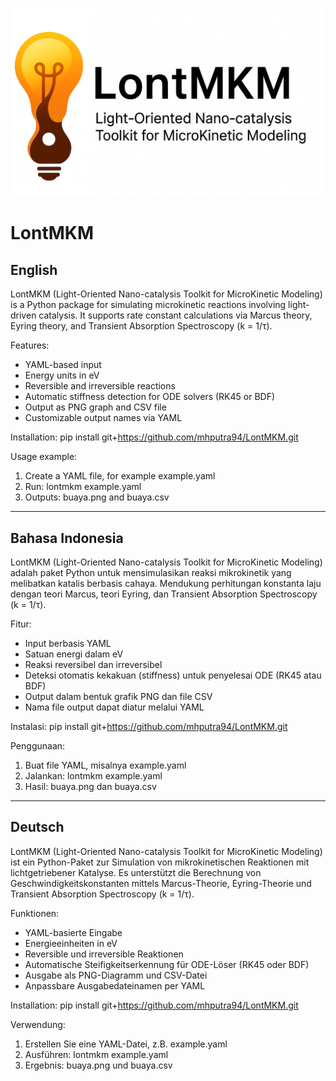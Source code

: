 <p align="center">
  <img src="logo.png" alt="LontMKM Logo" width="500">
</p>

# LontMKM

## English
LontMKM (Light-Oriented Nano-catalysis Toolkit for MicroKinetic Modeling) is a Python package for simulating microkinetic reactions involving light-driven catalysis.
It supports rate constant calculations via Marcus theory, Eyring theory, and Transient Absorption Spectroscopy (k = 1/τ).

Features:
- YAML-based input
- Energy units in eV
- Reversible and irreversible reactions
- Automatic stiffness detection for ODE solvers (RK45 or BDF)
- Output as PNG graph and CSV file
- Customizable output names via YAML

Installation:
pip install git+https://github.com/mhputra94/LontMKM.git

Usage example:
1. Create a YAML file, for example example.yaml
2. Run: lontmkm example.yaml
3. Outputs: buaya.png and buaya.csv

---

## Bahasa Indonesia
LontMKM (Light-Oriented Nano-catalysis Toolkit for MicroKinetic Modeling) adalah paket Python untuk mensimulasikan reaksi mikrokinetik yang melibatkan katalis berbasis cahaya.
Mendukung perhitungan konstanta laju dengan teori Marcus, teori Eyring, dan Transient Absorption Spectroscopy (k = 1/τ).

Fitur:
- Input berbasis YAML
- Satuan energi dalam eV
- Reaksi reversibel dan irreversibel
- Deteksi otomatis kekakuan (stiffness) untuk penyelesai ODE (RK45 atau BDF)
- Output dalam bentuk grafik PNG dan file CSV
- Nama file output dapat diatur melalui YAML

Instalasi:
pip install git+https://github.com/mhputra94/LontMKM.git

Penggunaan:
1. Buat file YAML, misalnya example.yaml
2. Jalankan: lontmkm example.yaml
3. Hasil: buaya.png dan buaya.csv

---

## Deutsch
LontMKM (Light-Oriented Nano-catalysis Toolkit for MicroKinetic Modeling) ist ein Python-Paket zur Simulation von mikrokinetischen Reaktionen mit lichtgetriebener Katalyse.
Es unterstützt die Berechnung von Geschwindigkeitskonstanten mittels Marcus-Theorie, Eyring-Theorie und Transient Absorption Spectroscopy (k = 1/τ).

Funktionen:
- YAML-basierte Eingabe
- Energieeinheiten in eV
- Reversible und irreversible Reaktionen
- Automatische Steifigkeitserkennung für ODE-Löser (RK45 oder BDF)
- Ausgabe als PNG-Diagramm und CSV-Datei
- Anpassbare Ausgabedateinamen per YAML

Installation:
pip install git+https://github.com/mhputra94/LontMKM.git

Verwendung:
1. Erstellen Sie eine YAML-Datei, z.B. example.yaml
2. Ausführen: lontmkm example.yaml
3. Ergebnis: buaya.png und buaya.csv

